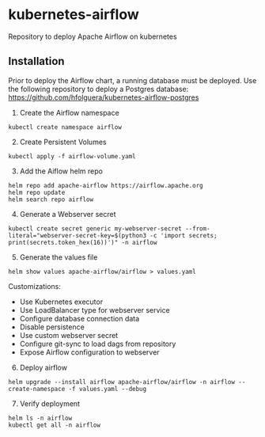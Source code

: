 # kubernetes-airflow
Repository to deploy Apache Airflow on kubernetes

## Installation

Prior to deploy the Airflow chart, a running database must be deployed. Use the following repository to deploy a Postgres database:
https://github.com/hfolguera/kubernetes-airflow-postgres

1. Create the Airflow namespace
```
kubectl create namespace airflow
```

2. Create Persistent Volumes
```
kubectl apply -f airflow-volume.yaml
```

3. Add the Aiflow helm repo
```
helm repo add apache-airflow https://airflow.apache.org
helm repo update
helm search repo airflow
```

4. Generate a Webserver secret
```
kubectl create secret generic my-webserver-secret --from-literal="webserver-secret-key=$(python3 -c 'import secrets; print(secrets.token_hex(16))')" -n airflow
```

5. Generate the values file
```
helm show values apache-airflow/airflow > values.yaml
```

Customizations:
- Use Kubernetes executor
- Use LoadBalancer type for webserver service
- Configure database connection data
- Disable persistence
- Use custom webserver secret
- Configure git-sync to load dags from repository
- Expose Airflow configuration to webserver

6. Deploy airflow
```
helm upgrade --install airflow apache-airflow/airflow -n airflow --create-namespace -f values.yaml --debug
```

7. Verify deployment
```
helm ls -n airflow
kubectl get all -n airflow
```
